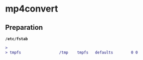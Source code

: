 # mp4convert

## Preparation

**`/etc/fstab`**

```diff
>
> tmpfs                 /tmp    tmpfs   defaults        0 0
```

